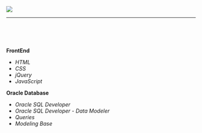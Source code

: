 <img src="https://github.com/ZoranKJava/gifs/blob/master/eng-logo-pos.png">

<hr/>

</br>
</br>
</br>


<b>FrontEnd</b>
 * <i>HTML</i>
 * <i>CSS</i>
 * <i>jQuery</i>
 * <i>JavaScript</i>


<b>Oracle Database</b>
 * <i>Oracle SQL Developer</i>
 * <i>Oracle SQL Developer - Data Modeler</i>
 * <i>Queries</i>
 * <i>Modeling Base</i>
